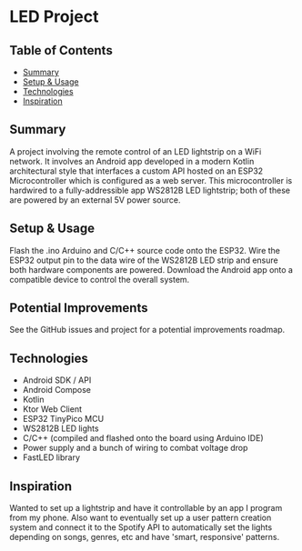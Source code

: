 # LED Project

## Table of Contents
* [Summary](#summary)
* [Setup & Usage](#setup-&-usage)
* [Technologies](#technologies)
* [Inspiration](#inspiration)

## Summary
A project involving the remote control of an LED lightstrip on a WiFi network. It involves an Android app developed in a modern Kotlin architectural style that interfaces a custom API hosted on an ESP32 Microcontroller which is configured as a web server. This microcontroller is hardwired to a fully-addressible app WS2812B LED lightstrip; both of these are powered by an external 5V power source.

## Setup & Usage
Flash the .ino Arduino and C/C++ source code onto the ESP32. Wire the ESP32 output pin to the data wire of the WS2812B LED strip and ensure both hardware components are powered. Download the Android app onto a compatible device to control the overall system.

## Potential Improvements
See the GitHub issues and project for a potential improvements roadmap.

## Technologies
* Android SDK / API
* Android Compose
* Kotlin
* Ktor Web Client
* ESP32 TinyPico MCU
* WS2812B LED lights
* C/C++ (compiled and flashed onto the board using Arduino IDE)
* Power supply and a bunch of wiring to combat voltage drop
* FastLED library

## Inspiration
Wanted to set up a lightstrip and have it controllable by an app I program from my phone. Also want to eventually set up a user pattern creation system and connect it to the Spotify API to automatically set the lights depending on songs, genres, etc and have 'smart, responsive' patterns.
